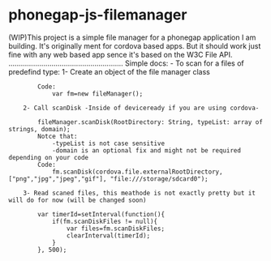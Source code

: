 # phonegap-js-filemanager
(WIP)This project is a simple file manager for a phonegap application I am building.
It's originally ment for cordova based apps.
But it should work just fine with any web based app sence it's based on the W3C File API.
........................................................
Simple docs:
	- To scan for a files of predefind type:
		1- Create an object of the file manager class
		
			Code:
				var fm=new fileManager();
			
		2- Call scanDisk -Inside of deviceready if you are using cordova-
		
			fileManager.scanDisk(RootDirectory: String, typeList: array of strings, domain);
			Notce that:
				-typeList is not case sensitive
				-domain is an optional fix and might not be required depending on your code
			Code:
				fm.scanDisk(cordova.file.externalRootDirectory, ["png","jpg","jpeg","gif"], "file:///storage/sdcard0");
		
		3- Read scaned files, this meathode is not exactly pretty but it will do for now (will be changed soon)
			
			var timerId=setInterval(function(){
				if(fm.scanDiskFiles != null){
					var files=fm.scanDiskFiles;
					clearInterval(timerId);
				}
			}, 500);

